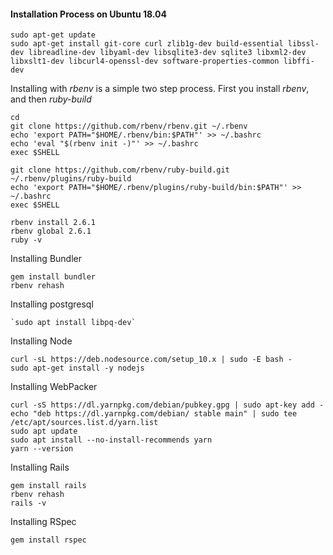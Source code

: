 #### Installation Process on Ubuntu 18.04

```shell
sudo apt-get update
sudo apt-get install git-core curl zlib1g-dev build-essential libssl-dev libreadline-dev libyaml-dev libsqlite3-dev sqlite3 libxml2-dev libxslt1-dev libcurl4-openssl-dev software-properties-common libffi-dev
```
Installing with _rbenv_ is a simple two step process. First you install _rbenv_, and then _ruby-build_

````shell
cd
git clone https://github.com/rbenv/rbenv.git ~/.rbenv
echo 'export PATH="$HOME/.rbenv/bin:$PATH"' >> ~/.bashrc
echo 'eval "$(rbenv init -)"' >> ~/.bashrc
exec $SHELL

git clone https://github.com/rbenv/ruby-build.git ~/.rbenv/plugins/ruby-build
echo 'export PATH="$HOME/.rbenv/plugins/ruby-build/bin:$PATH"' >> ~/.bashrc
exec $SHELL

rbenv install 2.6.1
rbenv global 2.6.1
ruby -v
````


Installing Bundler
````shell
gem install bundler
rbenv rehash
````

Installing postgresql
````shell
`sudo apt install libpq-dev` 
````

Installing Node
````shell
curl -sL https://deb.nodesource.com/setup_10.x | sudo -E bash -
sudo apt-get install -y nodejs
````


Installing WebPacker
````shell
curl -sS https://dl.yarnpkg.com/debian/pubkey.gpg | sudo apt-key add -
echo "deb https://dl.yarnpkg.com/debian/ stable main" | sudo tee /etc/apt/sources.list.d/yarn.list
sudo apt update
sudo apt install --no-install-recommends yarn
yarn --version
````

Installing Rails
````shell
gem install rails
rbenv rehash
rails -v
````

Installing RSpec
````shell
gem install rspec

````
